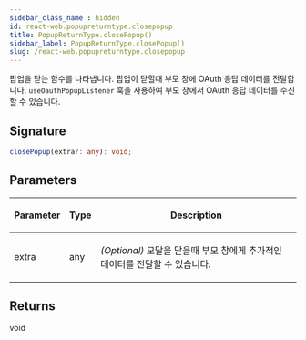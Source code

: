 ```yaml
---
sidebar_class_name : hidden
id: react-web.popupreturntype.closepopup
title: PopupReturnType.closePopup()
sidebar_label: PopupReturnType.closePopup()
slug: /react-web.popupreturntype.closepopup
---
```






팝업을 닫는 함수를 나타냅니다. 팝업이 닫힐때 부모 창에 OAuth 응답 데이터를 전달합니다. `useOauthPopupListener` 훅을 사용하여 부모 창에서 OAuth 응답 데이터를 수신할 수 있습니다.

## Signature

```typescript
closePopup(extra?: any): void;
```

## Parameters

<table><thead><tr><th>

Parameter


</th><th>

Type


</th><th>

Description


</th></tr></thead>
<tbody><tr><td>

extra


</td><td>

any


</td><td>

_(Optional)_ 모달을 닫을때 부모 창에게 추가적인 데이터를 전달할 수 있습니다.


</td></tr>
</tbody></table>

## Returns

void

